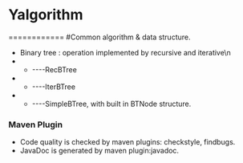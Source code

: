 # Yalgorithm
============
#Common algorithm & data structure.
- Binary tree : operation implemented by recursive and iterative\n
- -   ----RecBTree
- -   ----IterBTree
- -   ----SimpleBTree, with built in BTNode structure.
### Maven Plugin
- Code quality is checked by maven plugins: checkstyle, findbugs.
- JavaDoc is generated by maven plugin:javadoc.
